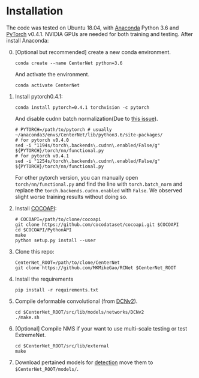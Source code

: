 # Installation


The code was tested on Ubuntu 18.04, with [Anaconda](https://www.anaconda.com/download) Python 3.6 and [PyTorch]((http://pytorch.org/)) v0.4.1. NVIDIA GPUs are needed for both training and testing.
After install Anaconda:

0. [Optional but recommended] create a new conda environment. 

    ~~~
    conda create --name CenterNet python=3.6
    ~~~
    And activate the environment.
    
    ~~~
    conda activate CenterNet
    ~~~

1. Install pytorch0.4.1:

    ~~~
    conda install pytorch=0.4.1 torchvision -c pytorch
    ~~~
    
    And disable cudnn batch normalization(Due to [this issue](https://github.com/xingyizhou/pytorch-pose-hg-3d/issues/16)).
    
     ~~~
    # PYTORCH=/path/to/pytorch # usually ~/anaconda3/envs/CenterNet/lib/python3.6/site-packages/
    # for pytorch v0.4.0
    sed -i "1194s/torch\.backends\.cudnn\.enabled/False/g" ${PYTORCH}/torch/nn/functional.py
    # for pytorch v0.4.1
    sed -i "1254s/torch\.backends\.cudnn\.enabled/False/g" ${PYTORCH}/torch/nn/functional.py
     ~~~
     
     For other pytorch version, you can manually open `torch/nn/functional.py` and find the line with `torch.batch_norm` and replace the `torch.backends.cudnn.enabled` with `False`. We observed slight worse training results without doing so. 
     
2. Install [COCOAPI](https://github.com/cocodataset/cocoapi):

    ~~~
    # COCOAPI=/path/to/clone/cocoapi
    git clone https://github.com/cocodataset/cocoapi.git $COCOAPI
    cd $COCOAPI/PythonAPI
    make
    python setup.py install --user
    ~~~

3. Clone this repo:

    ~~~
    CenterNet_ROOT=/path/to/clone/CenterNet
    git clone https://github.com/MKMikeGao/RCNet $CenterNet_ROOT
    ~~~


4. Install the requirements

    ~~~
    pip install -r requirements.txt
    ~~~
    
    
5. Compile deformable convolutional (from [DCNv2](https://github.com/CharlesShang/DCNv2/tree/pytorch_0.4)).

    ~~~
    cd $CenterNet_ROOT/src/lib/models/networks/DCNv2
    ./make.sh
    ~~~
6. [Optional] Compile NMS if your want to use multi-scale testing or test ExtremeNet.

    ~~~
    cd $CenterNet_ROOT/src/lib/external
    make
    ~~~

7. Download pertained models for [detection](https://drive.google.com/open?id=1cNyDmyorOduMRsgXoUnuyUiF6tZNFxaG) move them to `$CenterNet_ROOT/models/`.
